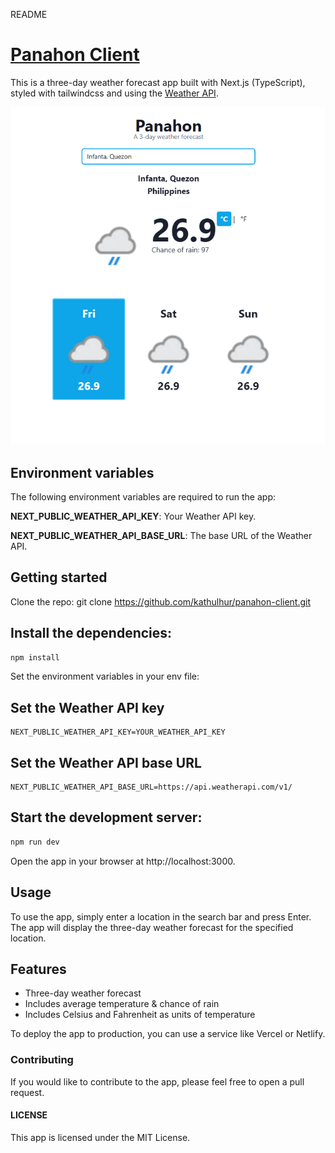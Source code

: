 README

# [Panahon Client](https://panahon-client.vercel.app)

This is a three-day weather forecast app built with Next.js (TypeScript), styled with tailwindcss and using the [Weather API](https://www.weatherapi.com/).

![Panahon](/public/images/panahon-snaphot.png)

## Environment variables

The following environment variables are required to run the app:

**NEXT_PUBLIC_WEATHER_API_KEY**: Your Weather API key.

**NEXT_PUBLIC_WEATHER_API_BASE_URL**: The base URL of the Weather API.

## Getting started

Clone the repo:
git clone https://github.com/kathulhur/panahon-client.git

## Install the dependencies:

```Powershell
npm install
```

Set the environment variables in your env file:

## Set the Weather API key

```
NEXT_PUBLIC_WEATHER_API_KEY=YOUR_WEATHER_API_KEY
```

## Set the Weather API base URL

```
NEXT_PUBLIC_WEATHER_API_BASE_URL=https://api.weatherapi.com/v1/
```

## Start the development server:

```Powershell
npm run dev
```

Open the app in your browser at http://localhost:3000.

## Usage

To use the app, simply enter a location in the search bar and press Enter. The app will display the three-day weather forecast for the specified location.

## Features

-   Three-day weather forecast
-   Includes average temperature & chance of rain
-   Includes Celsius and Fahrenheit as units of temperature

To deploy the app to production, you can use a service like Vercel or Netlify.

### Contributing

If you would like to contribute to the app, please feel free to open a pull request.

#### LICENSE

This app is licensed under the MIT License.
